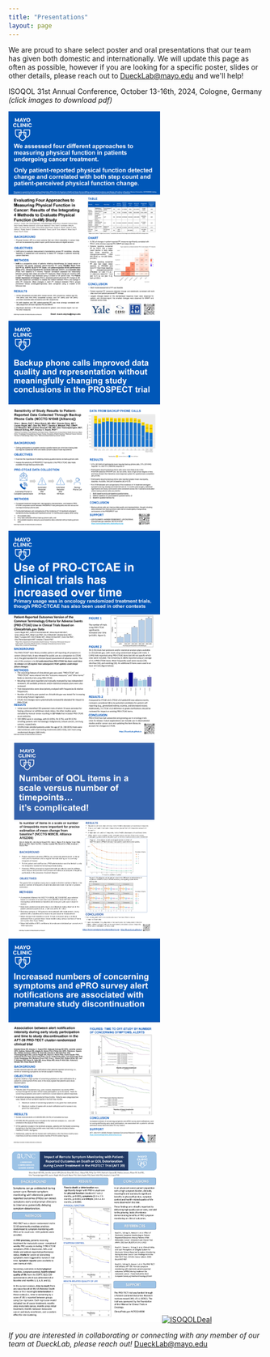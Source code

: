 ```yaml
---
title: "Presentations"
layout: page
---
```


We are proud to share select poster and oral presentations that our team has given both domestic and internationally. We will update this page as often as possible, however if you are looking for a specific poster, slides or other details, please reach out to [DueckLab@mayo.edu](mailto:DueckLab@mayo.edu) and we'll help!

ISOQOL 31st Annual Conference, October 13-16th, 2024, Cologne, Germany <br>
_(click images to download pdf)_


[<img width="300" alt= ISOQOLGita src="/assets/images/ISOQOLGita.png">](https://duecklab.github.io/assets/images/ISOQOLGita.pdf)     [<img width="300" alt= ISOQOLMazza src="/assets/images/ISOQOLMazza.png">](https://duecklab.github.io/assets/images/ISOQOLMazza.pdf)     [<img width="300" alt= ISOQOLRogak src="/assets/images/ISOQOLRogak.png">](https://duecklab.github.io/assets/images/ISOQOLRogak.pdf)     [<img width="300" alt= ISOQOLNoble src="/assets/images/ISOQOLNoble.png">](https://duecklab.github.io/assets/images/ISOQOLNoble.pdf)     [<img width="300" alt= ISOQOLGinos src="/assets/images/ISOQOLGinos.png">](https://duecklab.github.io/assets/images/ISOQOLGinos.pdf)     [<img width="300" alt= ISOQOLBasch src="/assets/images/ISOQOLJansen.png">](https://duecklab.github.io/assets/images/ISOQOLJansen.pdf)     [<img width="300" alt= ISOQOLDeal src="/assets/images/ISOQOLDeal.png">](https://duecklab.github.io/assets/images/ISOQOLDeal.pdf)<br> 





_If you are interested in collaborating or connecting with any member of our team at DueckLab, please reach out!_   [DueckLab@mayo.edu](mailto:DueckLab@mayo.edu)

<!-- Google tag (gtag.js) -->
<script async src="https://www.googletagmanager.com/gtag/js?id=G-RR2YH5HMBL"></script>
<script>
  window.dataLayer = window.dataLayer || [];
  function gtag(){dataLayer.push(arguments);}
  gtag('js', new Date());

  gtag('config', 'G-RR2YH5HMBL');
</script>
